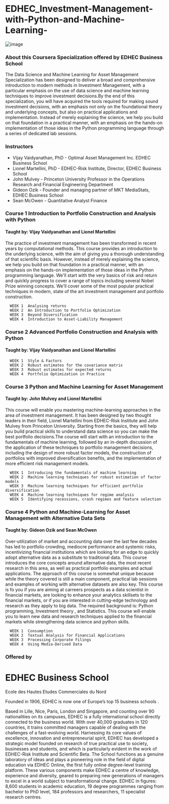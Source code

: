 # EDHEC_Investment-Management-with-Python-and-Machine-Learning-
![image](https://user-images.githubusercontent.com/59873708/182828436-c547c5ad-b4d7-418e-bc4e-3ff4e9ab9a9e.png)


### About this Coursera Specialization offered by EDHEC Business School

The Data Science and Machine Learning for Asset Management Specialization has been designed to deliver a broad and comprehensive introduction 
to modern methods in Investment Management, with a particular emphasis on the use of data science and machine learning techniques to improve 
investment decisions.By the end of this specialization, you will have acquired the tools required for making sound investment decisions, with an 
emphasis not only on the foundational theory and underlying concepts, but also on practical applications and implementation. Instead of merely 
explaining the science, we help you build on that foundation in a practical manner, with an emphasis on the hands-on implementation of those 
ideas in the Python programming language through a series of dedicated lab sessions.

### Instructors
- Vijay Vaidyanathan, PhD  - Optimal Asset Management Inc.   EDHEC Business School
- Lionel Martellini, PhD   - EDHEC-Risk Institute, Director, EDHEC Business School
- John Mulvey              - Princeton University Professor in the Operations Research and Financial Engineering Department 
- Gideon Ozik              - Founder and managing partner of MKT MediaStats, EDHEC Business School
- Sean McOwen              - Quantitative Analyst Finance

### Course 1      Introduction to Portfolio Construction and Analysis with Python
#### Taught by: Vijay Vaidyanathan and Lionel Martellini

The practice of investment management has been transformed in recent years by computational methods. This course provides an introduction to the 
underlying science, with the aim of giving you a thorough understanding of that scientific basis. However, instead of merely explaining the science, 
we help you build on that foundation in a practical manner, with an emphasis on the hands-on implementation of those ideas in the Python programming 
language. We'll start with the very basics of risk and return and quickly progress to cover a range of topics including several Nobel Prize winning concepts. We'll cover some of the most popular practical techniques in modern, state of the art investment management and portfolio construction. 


      WEEK 1  Analysing returns
      WEEK 2  An Introduction to Portfolio Optimization
      WEEK 3  Beyond Diversification
      WEEK 4  Introduction to Asset-Liability Management


### Course 2      Advanced Portfolio Construction and Analysis with Python
#### Taught by: Vijay Vaidyanathan and Lionel Martellini

      WEEK 1  Style & Factors
      WEEK 2  Robust estimates for the covariance matrix
      WEEK 3  Robust estimates for expected returns
      WEEK 4  Portfolio Optimization in Practice
      

### Course 3      Python and Machine Learning for Asset Management 
#### Taught by: John Mulvey and Lionel Martellini

This course will enable you mastering machine-learning approaches in the area of investment management. It has been designed by two thought leaders in their 
field, Lionel Martellini from EDHEC-Risk Institute and John Mulvey from Princeton University. Starting from the basics, they will help you build practical 
skills to understand data science so you can make the best portfolio decisions.The course will start with an introduction to the fundamentals of machine learning, followed by an in-depth discussion of the application of these techniques to portfolio management decisions, including the design of more robust factor models, the construction of portfolios with improved diversification benefits, 
and the implementation of more efficient risk management models. 


      WEEK 1  Introducing the fundamentals of machine learning
      WEEK 2  Machine learning techniques for robust estimation of factor models
      WEEK 3  Machine learning techniques for efficient portfolio diversification
      WEEK 4  Machine learning techniques for regime analysis 
      WEEK 5  Identifying recessions, crash regimes and feature selection
 

### Course 4    Python and Machine-Learning for Asset Management with Alternative Data Sets
#### Taught by:  Gideon Ozik and Sean McOwen

Over-utilization of market and accounting data over the last few decades has led to portfolio crowding, mediocre performance and systemic risks, 
incentivizing financial institutions which are looking for an edge to quickly adopt alternative data as a substitute to traditional data. This course 
introduces the core concepts around alternative data, the most recent research in this area, as well as practical portfolio examples and actual applications.
The approach of this course is somewhat unique because while the theory covered is still a main component, practical lab sessions and examples of working 
with alternative datasets are also key. This course is fo you if you are aiming at carreers prospects as a data scientist in financial markets, are looking
to enhance your analytics skillsets to the financial markets, or if you are interested in cutting-edge technology and research as  they apply to big data. 
The required background is: Python programming, Investment theory , and Statistics. This course will enable you to learn new data and research techniques
applied to the financial markets while strengthening data science and python skills.

      WEEK 1  Consumption
      WEEK 2  Textual Analysis for Financial Applications
      WEEK 3  Processing Corporate Filings
      WEEK 4  Using Media-Derived Data

   
   
   
### Offered by
# EDHEC Business School 
Ecole des Hautes Etudes Commerciales du Nord


Founded in 1906, EDHEC is now one of Europe’s top 15 business schools .

Based in Lille, Nice, Paris, London and Singapore, and counting over 90 nationalities on its campuses, EDHEC is a fully international school directly connected to the business world. With over 40,000 graduates in 120 countries, it trains committed managers capable of dealing with the challenges of a fast-evolving world. Harnessing its core values of excellence, innovation and entrepreneurial spirit, EDHEC has developed a strategic model founded on research of true practical use to society, businesses and students, and which is particularly evident in the work of EDHEC-Risk Institute and Scientific Beta. The School functions as a genuine laboratory of ideas and plays a pioneering role in the field of digital education via EDHEC Online, the first fully online degree-level training platform. These various components make EDHEC a centre of knowledge, experience and diversity, geared to preparing new generations of managers to excel in a world subject to transformational change. EDHEC in figures: 8,600 students in academic education, 19 degree programmes ranging from bachelor to PhD level, 184 professors and researchers, 11 specialist research centres.   
